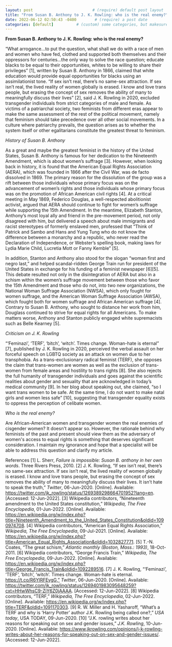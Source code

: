 ```yaml
---
layout: post                          # (require) default post layout
title: "From Susan B. Anthony to J. K. Rowling: who is the real enemy?"                   # (require) a string title
date: 2022-06-12 02:50:43 -0400        # (require) a post date
categories: [default]          # (custom) some categories, but makesure these categories already exists inside path of `category/`
---
```


**From Susan B. Anthony to J. K. Rowling: who is the real enemy?**

“What arrogance…to put the question, what shall we do with a race of men and women who have fed, clothed and supported both themselves and their oppressors for centuries…the only way to solve the race question; educate blacks to be equal to their opportunities, whites to be willing to share their privileges” [1], written by Susan B. Anthony in 1866, claimed that white education would provide equal opportunities for blacks using an assimilationist tone. “If sex isn’t real, there’s no same-sex attraction. If sex isn’t real, the lived reality of women globally is erased. I know and love trans people, but erasing the concept of sex removes the ability of many to meaningfully discuss their lives” [2], said J. K. Rowling in 2020, excluded transgender individuals from strict categories of male and female. As victims of a patriarchal society, two feminists from different eras appear to make the same assessment of the rest of the political movement, namely that feminism should take precedence over all other social movements. In a culture where patriarchy prevails, the question arises as to whether the system itself or other egalitarians constitute the greatest threat to feminism.

_History of Susan B. Anthony_

As a great and maybe the greatest feminist in the history of the United States, Susan B. Anthony is famous for her dedication to the Nineteenth Amendment, which is about women’s suffrage [3]. However, when looking back in history, it is found that the American Equal Rights Association (AERA), which was founded in 1866 after the Civil War, was de facto dissolved in 1869. The primary reason for the dissolution of the group was a rift between those individuals whose primary focus was on the advancement of women’s rights and those individuals whose primary focus was on the promotion of African American civil rights [4]. At a critical meeting in May 1869, Federico Douglas, a well-respected abolitionist activist, argued that AERA should continue to fight for women’s suffrage while supporting the 15th Amendment. In the meantime, Elizabeth Stanton, Anthony’s most loyal ally and friend in the pre-movement period, not only disagreed with him, but delivered a speech about male immigrants and racist stereotypes of formerly enslaved men, professed that “Think of Patrick and Sambo and Hans and Yung Tung who do not know the difference between a monarchy and a republic, who never read the Declaration of Independence, or Webster’s spelling book, making laws for Lydia Marie Child, Lucretia Mott or Fanny Kemble” [5].

In addition, Stanton and Anthony also stood for the slogan “woman first and negro last,” and helped scandal-ridden George Train run for president of the United States in exchange for his funding of a feminist newspaper [6][5]. This debate resulted not only in the disintegration of AERA but also in a schism within the women’s suffrage movement between those who favor the 15th Amendment and those who do not, into two new organizations, the National Woman Suffrage Association (NWSA), which only fought for women suffrage, and the American Woman Suffrage Association (AWSA), which fought both for women suffrage and African American suffrage [4]. Contrary to Susan B. Anthony, who sought to distance her work from him, Douglass continued to strive for equal rights for all Americans. To make matters worse, Anthony and Stanton publicly engaged white supremacists such as Belle Kearney [5].

_Criticism on J. K. Rowling_

“‘Feminazi’, ‘TERF’, ‘bitch’, ‘witch’. Times change. Woman-hate is eternal” [7], published by J. K. Rowling in 2020, perceived the verbal assault on her forceful speech on LGBTQ society as an attack on women due to her transphobia. As a trans-exclusionary radical feminist (TERF), she opposes the claim that trans-women are women as well as the exclusion of trans-women from female areas and hostility to trans rights [8]. She also rejects the full humanity of transgender individuals and goes against the scientific realities about gender and sexuality that are acknowledged in today’s medical community [9]. In her blog about speaking out, she claimed, “so I want trans women to be safe. At the same time, I do not want to make natal girls and women less safe” [10], suggesting that transgender equality exists to oppress the perception of celibate women.

_Who is the real enemy?_

Are African-American women and transgender women the real enemies of cisgender women? It doesn't appear so. However, the rationale behind why feminists of the past and present should view them as the adversary of women's access to equal rights is something that deserves significant consideration. I maintain my ignorance and hope that a specialist will be able to address this question and clarify my article.

References
[1] L. Sherr, _Failure is impossible: Susan B. anthony in her own words_. Three Rivers Press, 2010.
[2] J. K. Rowling, “If sex isn’t real, there’s no same-sex attraction. If sex isn’t real, the lived reality of women globally is erased. I know and love trans people, but erasing the concept of sex removes the ability of many to meaningfully discuss their lives. It isn’t hate to speak the truth,” _Twitter_, 06-Jun-2020. [Online]. Available: https://twitter.com/jk_rowling/status/1269389298664701952?lang=en. [Accessed: 12-Jun-2022].
[3] Wikipedia contributors, “Nineteenth amendment to the United States constitution,” _Wikipedia, The Free Encyclopedia_, 01-Jun-2022. [Online]. Available: https://en.wikipedia.org/w/index.php?title=Nineteenth_Amendment_to_the_United_States_Constitution&oldid=1090974708.
[4] Wikipedia contributors, “American Equal Rights Association,” _Wikipedia, The Free Encyclopedia_, 09-Jul-2021. [Online]. Available: https://en.wikipedia.org/w/index.php?title=American_Equal_Rights_Association&oldid=1032827771.
[5] T.-N. Coates, “The great schism,” _Atlantic monthly (Boston, Mass.: 1993)_, 18-Oct-2011.
[6] Wikipedia contributors, “George Francis Train,” _Wikipedia, The Free Encyclopedia_, 09-Jun-2022. [Online]. Available: https://en.wikipedia.org/w/index.php?title=George_Francis_Train&oldid=1092289516.
[7] J. K. Rowling, “‘Feminazi’, ‘TERF’, ‘bitch’, ‘witch’. Times change. Woman-hate is eternal. https://t.co/R6YlRFEvgG,” _Twitter_, 06-Jun-2020. [Online]. Available: https://twitter.com/jk_rowling/status/1269401983095648259?cxt=HHwWhsC9-ZiY6Z0jAAAA. [Accessed: 12-Jun-2022].
[8] Wikipedia contributors, “TERF,” _Wikipedia, The Free Encyclopedia_, 02-Jun-2022. [Online]. Available: https://en.wikipedia.org/w/index.php?title=TERF&oldid=1091170303.
[9] R. W. Miller and H. Yasharoff, “What’s a TERF and why is ‘Harry Potter’ author J.K. Rowling being called one?,” _USA today_, USA TODAY, 09-Jun-2020.
[10] “J.K. rowling writes about her reasons for speaking out on sex and gender issues,” _J.K. Rowling_, 10-Jun-2020. [Online]. Available: https://www.jkrowling.com/opinions/j-k-rowling-writes-about-her-reasons-for-speaking-out-on-sex-and-gender-issues/. [Accessed: 12-Jun-2022].
